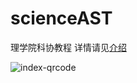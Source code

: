 # scienceAST
理学院科协教程
详情请见[介绍](https://yiluomyt.github.io/scienceAST/index.html)

![index-qrcode](https://yiluomyt.github.io/scienceAST/img/index-qrcode.svg)